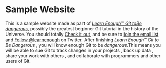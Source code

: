 # Sample Website

This is a sample website made as part of [*Learn Enough™ Git toBe dangerous*](http://learnenough.com/git-tutorial), possibly the greatest beginner Git tutorial in the history of the Universe. You should totally [Check it out](http://learnenough.com/git-tutorial), and be sure to [join the email list](http://learnenough.com/#email_list) and [Follow @learnenough](http://twitter.com/learnenough) on Twitter.
After finishing *Learn Enough™ Git to Be Dangerous* , you will know enough Git to be *dangerous*.This means you will be able to sue Git to track changes in your projects , back up data , share your work with others , and collaborate with programmers and other users of Git.
